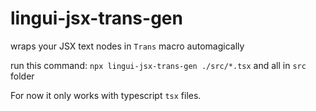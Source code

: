 # lingui-jsx-trans-gen

wraps your JSX text nodes in `Trans` macro automagically

run this command: `npx lingui-jsx-trans-gen ./src/*.tsx` and all in `src` folder

For now it only works with typescript `tsx` files.
